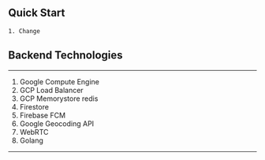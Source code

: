 



## Quick Start
```
1. Change 
```

## Backend Technologies
--- 
1. Google Compute Engine
2. GCP Load Balancer
3. GCP Memorystore redis
4. Firestore
5. Firebase FCM
6. Google Geocoding API
7. WebRTC
8. Golang
---
